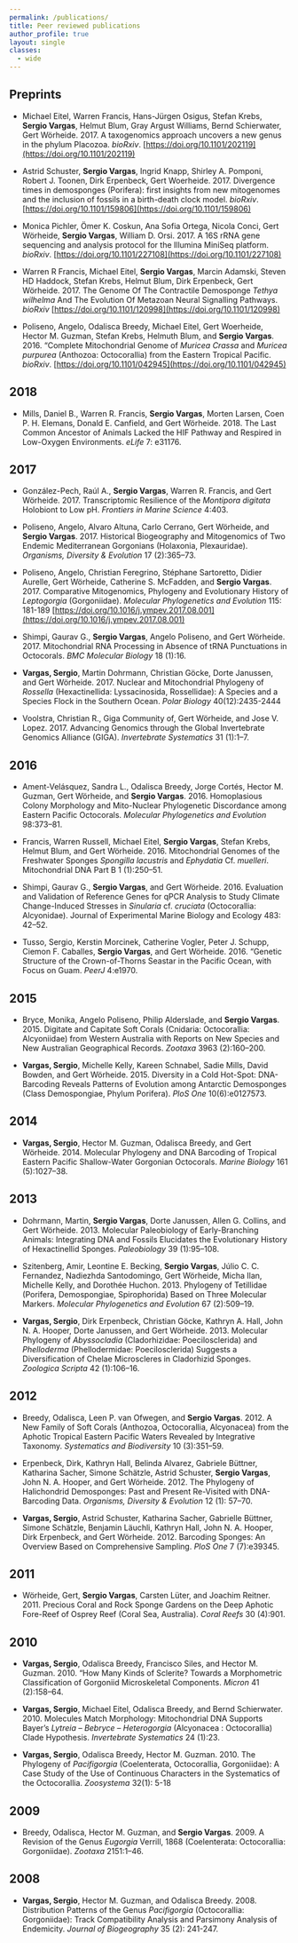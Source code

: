 ```yaml
---
permalink: /publications/
title: Peer reviewed publications
author_profile: true
layout: single
classes:
  - wide
---
```


## Preprints
- Michael Eitel, Warren Francis, Hans-Jürgen Osigus, Stefan Krebs, **Sergio Vargas**, Helmut Blum, Gray Argust Williams, Bernd Schierwater, Gert Wörheide. 2017. A taxogenomics approach uncovers a new genus in the phylum Placozoa. *bioRxiv*.
[https://doi.org/10.1101/202119](https://doi.org/10.1101/202119)

-  Astrid Schuster, **Sergio Vargas**, Ingrid Knapp, Shirley A. Pomponi, Robert J. Toonen, Dirk Erpenbeck, Gert Woerheide. 2017. Divergence times in demosponges (Porifera): first insights from new mitogenomes and the inclusion of fossils in a birth-death clock model. *bioRxiv*. [https://doi.org/10.1101/159806](https://doi.org/10.1101/159806)

- Monica Pichler, Ömer K. Coskun, Ana Sofia Ortega, Nicola Conci, Gert Wörheide, **Sergio Vargas**, William D. Orsi. 2017. A 16S rRNA gene sequencing and analysis protocol for the Illumina MiniSeq platform. *bioRxiv*. [https://doi.org/10.1101/227108](https://doi.org/10.1101/227108)

- Warren R Francis, Michael Eitel, **Sergio Vargas**, Marcin Adamski, Steven HD Haddock, Stefan Krebs, Helmut Blum, Dirk Erpenbeck, Gert Wörheide. 2017. The Genome Of The Contractile Demosponge *Tethya wilhelma* And The Evolution Of Metazoan Neural Signalling Pathways. *bioRxiv* [https://doi.org/10.1101/120998](https://doi.org/10.1101/120998)

- Poliseno, Angelo, Odalisca Breedy, Michael Eitel, Gert Woerheide, Hector M. Guzman, Stefan Krebs, Helmuth Blum, and **Sergio Vargas**. 2016. “Complete Mitochondrial Genome of *Muricea Crassa* and *Muricea purpurea* (Anthozoa: Octocorallia) from the Eastern Tropical Pacific. *bioRxiv*. [https://doi.org/10.1101/042945](https://doi.org/10.1101/042945)

## 2018
- Mills, Daniel B., Warren R. Francis, **Sergio Vargas**, Morten Larsen, Coen P. H. Elemans, Donald E. Canfield, and Gert Wörheide. 2018. The Last Common Ancestor of Animals Lacked the HIF Pathway and Respired in Low-Oxygen Environments. *eLife* 7: e31176.

## 2017
- González-Pech, Raúl A., **Sergio Vargas**, Warren R. Francis, and Gert Wörheide. 2017. Transcriptomic Resilience of the *Montipora digitata* Holobiont to Low pH. *Frontiers in Marine Science* 4:403.

- Poliseno, Angelo, Alvaro Altuna, Carlo Cerrano, Gert Wörheide, and **Sergio Vargas**. 2017. Historical Biogeography and Mitogenomics of Two Endemic Mediterranean Gorgonians (Holaxonia, Plexauridae). *Organisms, Diversity & Evolution* 17 (2):365–73.

- Poliseno, Angelo, Christian Feregrino, Stéphane Sartoretto, Didier Aurelle, Gert Wörheide, Catherine S. McFadden, and **Sergio Vargas**. 2017. Comparative Mitogenomics, Phylogeny and Evolutionary History of *Leptogorgia* (Gorgoniidae). *Molecular Phylogenetics and Evolution* 115: 181-189 [https://doi.org/10.1016/j.ympev.2017.08.001](https://doi.org/10.1016/j.ympev.2017.08.001)

- Shimpi, Gaurav G., **Sergio Vargas**, Angelo Poliseno, and Gert Wörheide. 2017. Mitochondrial RNA Processing in Absence of tRNA Punctuations in Octocorals. *BMC Molecular Biology* 18 (1):16.

- **Vargas, Sergio**, Martin Dohrmann, Christian Göcke, Dorte Janussen, and Gert Wörheide. 2017. Nuclear and Mitochondrial Phylogeny of *Rossella* (Hexactinellida: Lyssacinosida, Rossellidae): A Species and a Species Flock in the Southern Ocean. *Polar Biology* 40(12):2435-2444

- Voolstra, Christian R., Giga Community of, Gert Wörheide, and Jose V. Lopez. 2017. Advancing Genomics through the Global Invertebrate Genomics Alliance (GIGA). *Invertebrate Systematics* 31 (1):1–7.

## 2016
- Ament-Velásquez, Sandra L., Odalisca Breedy, Jorge Cortés, Hector M. Guzman, Gert Wörheide, and **Sergio Vargas**. 2016. Homoplasious Colony Morphology and Mito-Nuclear Phylogenetic Discordance among Eastern Pacific Octocorals. *Molecular Phylogenetics and Evolution* 98:373–81.

- Francis, Warren Russell, Michael Eitel, **Sergio Vargas**, Stefan Krebs, Helmut Blum, and Gert Wörheide. 2016. Mitochondrial Genomes of the Freshwater Sponges *Spongilla lacustris* and *Ephydatia* Cf. *muelleri*. Mitochondrial DNA Part B 1 (1):250–51.

- Shimpi, Gaurav G., **Sergio Vargas**, and Gert Wörheide. 2016. Evaluation and Validation of Reference Genes for qPCR Analysis to Study Climate Change-Induced Stresses in *Sinularia* cf. *cruciata* (Octocorallia: Alcyonidae). Journal of Experimental Marine Biology and Ecology 483: 42–52.

- Tusso, Sergio, Kerstin Morcinek, Catherine Vogler, Peter J. Schupp, Ciemon F. Caballes, **Sergio Vargas**, and Gert Wörheide. 2016. “Genetic Structure of the Crown-of-Thorns Seastar in the Pacific Ocean, with Focus on Guam. *PeerJ* 4:e1970.

## 2015
- Bryce, Monika, Angelo Poliseno, Philip Alderslade, and **Sergio Vargas**. 2015. Digitate and Capitate Soft Corals (Cnidaria: Octocorallia: Alcyoniidae) from Western Australia with Reports on New Species and New Australian Geographical Records. *Zootaxa* 3963 (2):160–200.

- **Vargas, Sergio**, Michelle Kelly, Kareen Schnabel, Sadie Mills, David Bowden, and Gert Wörheide. 2015. Diversity in a Cold Hot-Spot: DNA-Barcoding Reveals Patterns of Evolution among Antarctic Demosponges (Class Demospongiae, Phylum Porifera). *PloS One* 10(6):e0127573.

## 2014
- **Vargas, Sergio**, Hector M. Guzman, Odalisca Breedy, and Gert Wörheide. 2014. Molecular Phylogeny and DNA Barcoding of Tropical Eastern Pacific Shallow-Water Gorgonian Octocorals. *Marine Biology* 161 (5):1027–38.

## 2013
- Dohrmann, Martin, **Sergio Vargas**, Dorte Janussen, Allen G. Collins, and Gert Wörheide. 2013. Molecular Paleobiology of Early-Branching Animals: Integrating DNA and Fossils Elucidates the Evolutionary History of Hexactinellid Sponges. *Paleobiology* 39 (1):95–108.

- Szitenberg, Amir, Leontine E. Becking, **Sergio Vargas**, Júlio C. C. Fernandez, Nadiezhda Santodomingo, Gert Wörheide, Micha Ilan, Michelle Kelly, and Dorothée Huchon. 2013. Phylogeny of Tetillidae (Porifera, Demospongiae, Spirophorida) Based on Three Molecular Markers. *Molecular Phylogenetics and Evolution* 67 (2):509–19.

- **Vargas, Sergio**, Dirk Erpenbeck, Christian Göcke, Kathryn A. Hall, John N. A. Hooper, Dorte Janussen, and Gert Wörheide. 2013. Molecular Phylogeny of *Abyssocladia* (Cladorhizidae: Poecilosclerida) and *Phelloderma* (Phellodermidae: Poecilosclerida) Suggests a Diversification of Chelae Microscleres in Cladorhizid Sponges. *Zoologica Scripta* 42 (1):106–16.

## 2012
- Breedy, Odalisca, Leen P. van Ofwegen, and **Sergio Vargas**. 2012. A New Family of Soft Corals (Anthozoa, Octocorallia, Alcyonacea) from the Aphotic Tropical Eastern Pacific Waters Revealed by Integrative Taxonomy. *Systematics and Biodiversity* 10 (3):351–59.

- Erpenbeck, Dirk, Kathryn Hall, Belinda Alvarez, Gabriele Büttner, Katharina Sacher, Simone Schätzle, Astrid Schuster, **Sergio Vargas**, John N. A. Hooper, and Gert Wörheide. 2012. The Phylogeny of Halichondrid Demosponges: Past and Present Re-Visited with DNA-Barcoding Data. *Organisms, Diversity & Evolution* 12 (1): 57–70.

- **Vargas, Sergio**, Astrid Schuster, Katharina Sacher, Gabrielle Büttner, Simone Schätzle, Benjamin Läuchli, Kathryn Hall, John N. A. Hooper, Dirk Erpenbeck, and Gert Wörheide. 2012. Barcoding Sponges: An Overview Based on Comprehensive Sampling. *PloS One* 7 (7):e39345.

## 2011
- Wörheide, Gert, **Sergio Vargas**, Carsten Lüter, and Joachim Reitner. 2011. Precious Coral and Rock Sponge Gardens on the Deep Aphotic Fore-Reef of Osprey Reef (Coral Sea, Australia). *Coral Reefs* 30 (4):901.

## 2010
- **Vargas, Sergio**, Odalisca Breedy, Francisco Siles, and Hector M. Guzman. 2010. “How Many Kinds of Sclerite? Towards a Morphometric Classification of Gorgoniid Microskeletal Components. *Micron*  41 (2):158–64.

- **Vargas, Sergio**, Michael Eitel, Odalisca Breedy, and Bernd Schierwater. 2010. Molecules Match Morphology: Mitochondrial DNA Supports Bayer’s *Lytreia – Bebryce – Heterogorgia* (Alcyonacea : Octocorallia) Clade Hypothesis. *Invertebrate Systematics* 24 (1):23.

- **Vargas, Sergio**, Odalisca Breedy, Hector M. Guzman. 2010. The Phylogeny of *Pacifigorgia* (Coelenterata, Octocorallia, Gorgoniidae): A Case Study of the Use of Continuous Characters in the Systematics of the Octocorallia. *Zoosystema* 32(1): 5-18 


## 2009
- Breedy, Odalisca, Hector M. Guzman, and **Sergio Vargas**. 2009. A Revision of the Genus *Eugorgia* Verrill, 1868 (Coelenterata: Octocorallia: Gorgoniidae). *Zootaxa* 2151:1–46.


## 2008
- **Vargas, Sergio**, Hector M. Guzman, and Odalisca Breedy. 2008. Distribution Patterns of the Genus *Pacifigorgia* (Octocorallia: Gorgoniidae): Track Compatibility Analysis and Parsimony Analysis of Endemicity. *Journal of Biogeography* 35 (2): 241-247.
